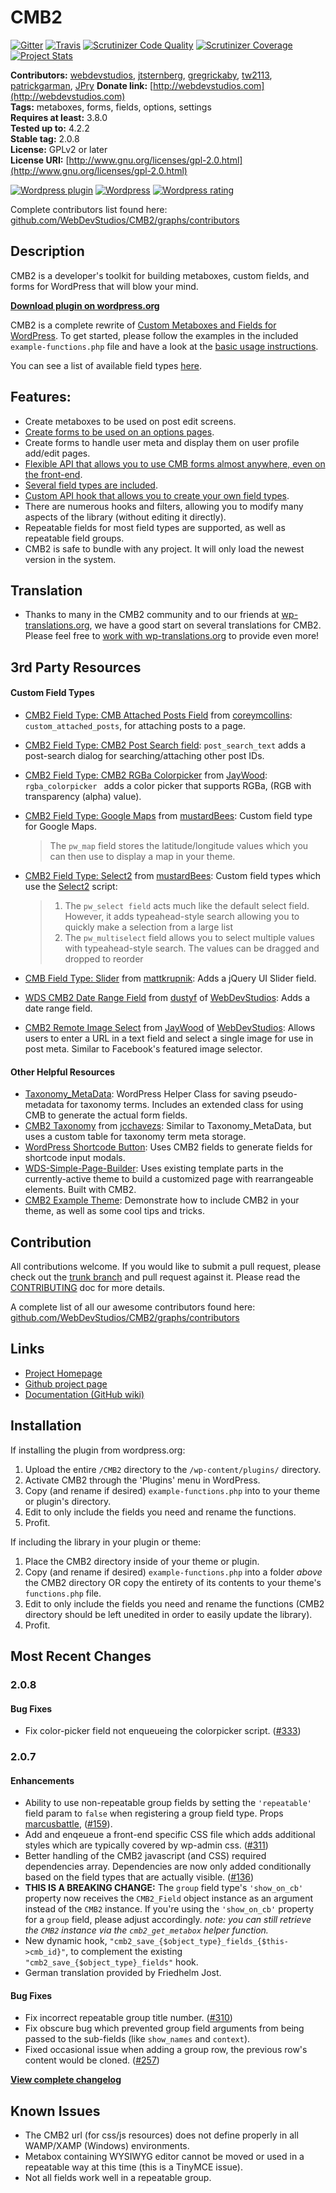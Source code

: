 # CMB2

[![Gitter](https://badges.gitter.im/Join%20Chat.svg)](https://gitter.im/WebDevStudios/CMB2?utm_source=badge&utm_medium=badge&utm_campaign=pr-badge&utm_content=badge)
[![Travis](http://img.shields.io/travis/WebDevStudios/CMB2.svg?style=flat)](https://travis-ci.org/WebDevStudios/CMB2)
[![Scrutinizer Code Quality](http://img.shields.io/scrutinizer/g/WebDevStudios/CMB2.svg?style=flat)](https://scrutinizer-ci.com/g/WebDevStudios/CMB2/?branch=trunk)
[![Scrutinizer Coverage](https://scrutinizer-ci.com/g/WebDevStudios/CMB2/badges/coverage.png?b=master)](https://scrutinizer-ci.com/g/WebDevStudios/CMB2/?branch=trunk)
[![Project Stats](https://www.openhub.net/p/CMB2/widgets/project_thin_badge.gif)](https://www.openhub.net/p/CMB2)

**Contributors:**      [webdevstudios](https://github.com/webdevstudios), [jtsternberg](https://github.com/jtsternberg), [gregrickaby](https://github.com/gregrickaby), [tw2113](https://github.com/tw2113), [patrickgarman](https://github.com/pmgarman), [JPry](https://github.com/JPry)
**Donate link:**       [http://webdevstudios.com](http://webdevstudios.com)  
**Tags:**              metaboxes, forms, fields, options, settings  
**Requires at least:** 3.8.0  
**Tested up to:**      4.2.2  
**Stable tag:**        2.0.8  
**License:**           GPLv2 or later  
**License URI:**       [http://www.gnu.org/licenses/gpl-2.0.html](http://www.gnu.org/licenses/gpl-2.0.html)  

[![Wordpress plugin](http://img.shields.io/wordpress/plugin/v/cmb2.svg?style=flat)](https://wordpress.org/plugins/cmb2/)
[![Wordpress](http://img.shields.io/wordpress/plugin/dt/cmb2.svg?style=flat)](https://wordpress.org/plugins/cmb2/)
[![Wordpress rating](http://img.shields.io/wordpress/plugin/r/cmb2.svg?style=flat)](https://wordpress.org/plugins/cmb2/)

Complete contributors list found here: [github.com/WebDevStudios/CMB2/graphs/contributors](https://github.com/WebDevStudios/CMB2/graphs/contributors)

## Description

CMB2 is a developer's toolkit for building metaboxes, custom fields, and forms for WordPress that will blow your mind.

**[Download plugin on wordpress.org](http://wordpress.org/plugins/cmb2/)**

CMB2 is a complete rewrite of [Custom Metaboxes and Fields for WordPress](https://github.com/WebDevStudios/Custom-Metaboxes-and-Fields-for-WordPress). To get started, please follow the examples in the included `example-functions.php` file and have a look at the [basic usage instructions](https://github.com/WebDevStudios/CMB2/wiki/Basic-Usage).

You can see a list of available field types [here](https://github.com/WebDevStudios/CMB2/wiki/Field-Types#types).

## Features:

* Create metaboxes to be used on post edit screens.
* [Create forms to be used on an options pages](https://github.com/WebDevStudios/CMB2/wiki/Using-CMB-to-create-an-Admin-Theme-Options-Page).
* Create forms to handle user meta and display them on user profile add/edit pages.
* [Flexible API that allows you to use CMB forms almost anywhere, even on the front-end](https://github.com/WebDevStudios/CMB2/wiki/Bringing-Metaboxes-to-the-Front-end).
* [Several field types are included](https://github.com/WebDevStudios/CMB2/wiki/Field-Types).
* [Custom API hook that allows you to create your own field types](https://github.com/WebDevStudios/CMB2/wiki/Adding-your-own-field-types).
* There are numerous hooks and filters, allowing you to modify many aspects of the library (without editing it directly).
* Repeatable fields for most field types are supported, as well as repeatable field groups.
* CMB2 is safe to bundle with any project. It will only load the newest version in the system.

## Translation
* Thanks to many in the CMB2 community and to our friends at [wp-translations.org](http://wp-translations.org/project/cmb2/), we have a good start on several translations for CMB2. Please feel free to [work with wp-translations.org](http://wp-translations.org/project/cmb2/) to provide even more!

## 3rd Party Resources

#### Custom Field Types
* [CMB2 Field Type: CMB Attached Posts Field](https://github.com/coreymcollins/cmb-attached-posts) from [coreymcollins](https://github.com/coreymcollins): `custom_attached_posts`, for attaching posts to a page.
* [CMB2 Field Type: CMB2 Post Search field](https://github.com/WebDevStudios/CMB2-Post-Search-field): `post_search_text` adds a post-search dialog for searching/attaching other post IDs.
* [CMB2 Field Type: CMB2 RGBa Colorpicker](https://github.com/JayWood/CMB2_RGBa_Picker) from [JayWood](https://github.com/JayWood): `rgba_colorpicker ` adds a color picker that supports RGBa, (RGB with transparency (alpha) value).
* [CMB2 Field Type: Google Maps](https://github.com/mustardBees/cmb_field_map) from [mustardBees](https://github.com/mustardBees): Custom field type for Google Maps.
	> The `pw_map` field stores the latitude/longitude values which you can then use to display a map in your theme.

* [CMB2 Field Type: Select2](https://github.com/mustardBees/cmb-field-select2) from [mustardBees](https://github.com/mustardBees): Custom field types which use the [Select2](http://ivaynberg.github.io/select2/) script:

	> 1. The `pw_select field` acts much like the default select field. However, it adds typeahead-style search allowing you to quickly make a selection from a large list
	> 2. The `pw_multiselect` field allows you to select multiple values with typeahead-style search. The values can be dragged and dropped to reorder

* [CMB Field Type: Slider](https://github.com/qmatt/cmb2-field-slider) from [mattkrupnik](https://github.com/mattkrupnik/): Adds a jQuery UI Slider field.
* [WDS CMB2 Date Range Field](https://github.com/WebDevStudios/CMB2-Date-Range-Field) from [dustyf](https://github.com/dustyf) of [WebDevStudios](https://github.com/WebDevStudios): Adds a date range field.
* [CMB2 Remote Image Select](https://github.com/WebDevStudios/CMB2-Remote-Image-Select-Field) from [JayWood](https://github.com/JayWood) of [WebDevStudios](https://github.com/WebDevStudios): Allows users to enter a URL in a text field and select a single image for use in post meta. Similar to Facebook's featured image selector.

#### Other Helpful Resources
* [Taxonomy_MetaData](https://github.com/jtsternberg/Taxonomy_MetaData#to-use-taxonomy_metadata-with-custom-metaboxes-and-fields): WordPress Helper Class for saving pseudo-metadata for taxonomy terms. Includes an extended class for using CMB to generate the actual form fields.
* [CMB2 Taxonomy](https://github.com/jcchavezs/cmb2-taxonomy) from [jcchavezs](https://github.com/jcchavezs/): Similar to Taxonomy_MetaData, but uses a custom table for taxonomy term meta storage.
* [WordPress Shortcode Button](https://github.com/jtsternberg/Shortcode_Button): Uses CMB2 fields to generate fields for shortcode input modals.
* [WDS-Simple-Page-Builder](https://github.com/WebDevStudios/WDS-Simple-Page-Builder): Uses existing template parts in the currently-active theme to build a customized page with rearrangeable elements. Built with CMB2.
* [CMB2 Example Theme](https://github.com/WebDevStudios/CMB2-Example-Theme): Demonstrate how to include CMB2 in your theme, as well as some cool tips and tricks.

## Contribution
All contributions welcome. If you would like to submit a pull request, please check out the [trunk branch](https://github.com/WebDevStudios/CMB2/tree/trunk) and pull request against it. Please read the [CONTRIBUTING](https://github.com/WebDevStudios/CMB2/blob/master/CONTRIBUTING.md) doc for more details.

A complete list of all our awesome contributors found here: [github.com/WebDevStudios/CMB2/graphs/contributors](https://github.com/WebDevStudios/CMB2/graphs/contributors)

## Links
* [Project Homepage](http://cmb2.io)
* [Github project page](https://github.com/webdevstudios/CMB2)
* [Documentation (GitHub wiki)](https://github.com/webdevstudios/CMB2/wiki)

## Installation

If installing the plugin from wordpress.org:

1. Upload the entire `/CMB2` directory to the `/wp-content/plugins/` directory.
2. Activate CMB2 through the 'Plugins' menu in WordPress.
2. Copy (and rename if desired) `example-functions.php` into to your theme or plugin's directory.
2. Edit to only include the fields you need and rename the functions.
4. Profit.

If including the library in your plugin or theme:

1. Place the CMB2 directory inside of your theme or plugin.
2. Copy (and rename if desired) `example-functions.php` into a folder *above* the CMB2 directory OR copy the entirety of its contents to your theme's `functions.php` file.
2. Edit to only include the fields you need and rename the functions (CMB2 directory should be left unedited in order to easily update the library).
4. Profit.

## Most Recent Changes

### 2.0.8

#### Bug Fixes

* Fix color-picker field not enqueueing the colorpicker script. ([#333](https://github.com/WebDevStudios/CMB2/issues/333))

### 2.0.7

#### Enhancements

* Ability to use non-repeatable group fields by setting the `'repeatable'` field param to `false` when registering a group field type. Props [marcusbattle](https://github.com/marcusbattle), ([#159](https://github.com/WebDevStudios/CMB2/pull/159)).
* Add and enqeueue a front-end specific CSS file which adds additional styles which are typically covered by wp-admin css. ([#311](https://github.com/WebDevStudios/CMB2/issues/311))
* Better handling of the CMB2 javascript (and CSS) required dependencies array. Dependencies are now only added conditionally based on the field types that are actually visible. ([#136](https://github.com/WebDevStudios/CMB2/issues/136))
* **THIS IS A BREAKING CHANGE:** The `group` field type's `'show_on_cb'` property now receives the `CMB2_Field` object instance as an argument instead of the `CMB2` instance. If you're using the `'show_on_cb'` property for a `group` field, please adjust accordingly. _note: you can still retrieve the `CMB2` instance via the `cmb2_get_metabox` helper function._
* New dynamic hook, `"cmb2_save_{$object_type}_fields_{$this->cmb_id}"`, to complement the existing `"cmb2_save_{$object_type}_fields"` hook.
* German translation provided by Friedhelm Jost.

#### Bug Fixes

* Fix incorrect repeatable group title number. ([#310](https://github.com/WebDevStudios/CMB2/pull/310))
* Fix obscure bug which prevented group field arguments from being passed to the sub-fields (like `show_names` and `context`).
* Fixed occasional issue when adding a group row, the previous row's content would be cloned. ([#257](https://github.com/WebDevStudios/CMB2/pull/257))

**[View complete changelog](https://github.com/WebDevStudios/CMB2/blob/master/CHANGELOG.md)**

## Known Issues

* The CMB2 url (for css/js resources) does not define properly in all WAMP/XAMP (Windows) environments.
* Metabox containing WYSIWYG editor cannot be moved or used in a repeatable way at this time (this is a TinyMCE issue).
* Not all fields work well in a repeatable group.

